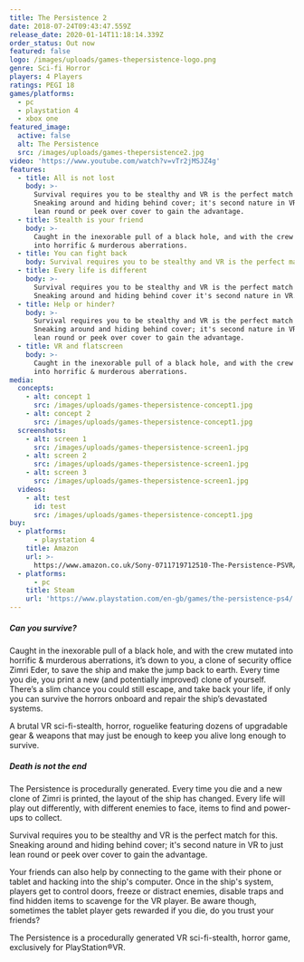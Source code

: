 ```yaml
---
title: The Persistence 2
date: 2018-07-24T09:43:47.559Z
release_date: 2020-01-14T11:18:14.339Z
order_status: Out now
featured: false
logo: /images/uploads/games-thepersistence-logo.png
genre: Sci-fi Horror
players: 4 Players
ratings: PEGI 18
games/platforms:
  - pc
  - playstation 4
  - xbox one
featured_image:
  active: false
  alt: The Persistence
  src: /images/uploads/games-thepersistence2.jpg
video: 'https://www.youtube.com/watch?v=vTr2jMSJZ4g'
features:
  - title: All is not lost
    body: >-
      Survival requires you to be stealthy and VR is the perfect match for this.
      Sneaking around and hiding behind cover; it's second nature in VR to just
      lean round or peek over cover to gain the advantage.
  - title: Stealth is your friend
    body: >-
      Caught in the inexorable pull of a black hole, and with the crew mutated
      into horrific & murderous aberrations.
  - title: You can fight back
    body: Survival requires you to be stealthy and VR is the perfect match for this.
  - title: Every life is different
    body: >-
      Survival requires you to be stealthy and VR is the perfect match for this.
      Sneaking around and hiding behind cover it's second nature in VR.
  - title: Help or hinder?
    body: >-
      Survival requires you to be stealthy and VR is the perfect match for this.
      Sneaking around and hiding behind cover; it's second nature in VR to just
      lean round or peek over cover to gain the advantage.
  - title: VR and flatscreen
    body: >-
      Caught in the inexorable pull of a black hole, and with the crew mutated
      into horrific & murderous aberrations.
media:
  concepts:
    - alt: concept 1
      src: /images/uploads/games-thepersistence-concept1.jpg
    - alt: concept 2
      src: /images/uploads/games-thepersistence-concept1.jpg
  screenshots:
    - alt: screen 1
      src: /images/uploads/games-thepersistence-screen1.jpg
    - alt: screen 2
      src: /images/uploads/games-thepersistence-screen1.jpg
    - alt: screen 3
      src: /images/uploads/games-thepersistence-screen1.jpg
  videos:
    - alt: test
      id: test
      src: /images/uploads/games-thepersistence-concept1.jpg
buy:
  - platforms:
      - playstation 4
    title: Amazon
    url: >-
      https://www.amazon.co.uk/Sony-0711719712510-The-Persistence-PSVR/dp/B07DX7XTD8
  - platforms:
      - pc
    title: Steam
    url: 'https://www.playstation.com/en-gb/games/the-persistence-ps4/'
---
```

##### Can you survive?

Caught in the inexorable pull of a black hole, and with the crew mutated into horrific & murderous aberrations, it’s down to you, a clone of security office Zimri Eder, to save the ship and make the jump back to earth. Every time you die, you print a new (and potentially improved) clone of yourself. There’s a slim chance you could still escape, and take back your life, if only you can survive the horrors onboard and repair the ship’s devastated systems.

A brutal VR sci-fi-stealth, horror, roguelike featuring dozens of upgradable gear & weapons that may just be enough to keep you alive long enough to survive.



##### Death is not the end

The Persistence is procedurally generated. Every time you die and a new clone of Zimri is printed, the layout of the ship has changed. Every life will play out differently, with different enemies to face, items to find and power-ups to collect.

Survival requires you to be stealthy and VR is the perfect match for this. Sneaking around and hiding behind cover; it's second nature in VR to just lean round or peek over cover to gain the advantage.

Your friends can also help by connecting to the game with their phone or tablet and hacking into the ship's computer. Once in the ship's system, players get to control doors, freeze or distract enemies, disable traps and find hidden items to scavenge for the VR player. Be aware though, sometimes the tablet player gets rewarded if you die, do you trust your friends?

The Persistence is a procedurally generated VR sci-fi-stealth, horror game, exclusively for PlayStation®VR.
